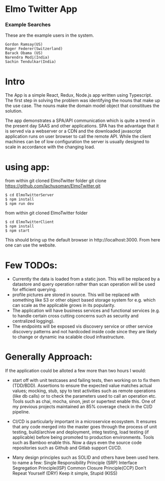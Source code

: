 # Elmo Twitter App

### Example Searches

These are the example users in the system.

```
Gordon Ramsay(US)
Roger Federer(Switzerland)
Barack Obama (US)
Narendra Modi(India)
Sachin Tendulkar(India)
```

# Intro

The App is a simple React, Redux, Node.js app written using Typescript. The first step in solving the problem was identifying the nouns that make up the use case. The nouns make the domain model object that consititues the solution.

The app demonstrates a SPA/API communication which is quite a trend in the present day SAAS and other applications. SPA has the advantage that it is served via a webserver or a CDN and the downloaded javascript application runs on user browser to call the remote API. While the client machines can be of low configuration the server is usually designed to scale in accordance with the changing load.

# using app:

from within git cloned ElmoTwitter folder
git clone https://github.com/lachusoman/ElmoTwitter.git

```
$ cd ElmoTwitterServer
$ npm install
$ npm run dev
```

from within git cloned ElmoTwitter folder

```
$ cd ElmoTwitterClient
$ npm install
$ npm start
```

This should bring up the default browser in http://localhost:3000. From here one can use the website.

# Few TODOs:

- Currently the data is loaded from a static json. This will be replaced by a datastore and query operation rather than scan operation will be used for efficient querying.
- profile pictures are stored in source. This will be replaced with something like S3 or other object based storage system for e.g. which can scale as the applicable grows in its popularity.
- The application will have business services and functional services (e.g. to handle certain cross cutting concerns such as security and centralized logging).
- The endpoints will be exposed vis discovery service or other service discovery patterns and not hardcoded inside code since they are likely to change or dynamic ina scalable cloud infrastructure.

# Generally Approach:

If the application could be alloted a few more than two hours I would:

- start off with unit testcases and failing tests, then working on to fix them (TDD/BDD). Assertions to ensure the expected value matches actual values; mocking, stub, spy to test activities such as remote operations (like db calls) or to check the parameters used to call an operation etc. Tools such as chai, mocha, sinon, jest or supertest enable this. One of my previous projects maintained an 85% coverage check in the CI/D pipeline.

- CI/CD is particularly important in a microservice ecosystem. It ensures that any code merged into the master goes through the process of unit testing, build/archive and deployment, integ testing, load testing (if applicable) before being promoted to production environments. Tools such as Bamboo enable this. Now a days even the source code repositories such as Github and Gitlab support CI/CD.

* Many design principles such as SOLID and others have been used here. to name a few:
  Single Responsibility Principle (SRP)
  Interface Segregation Principle(ISP)
  Common Closure Principle(CCP)
  Don't Repeat Yourself (DRY)
  Keep it simple, Stupid (KISS)
